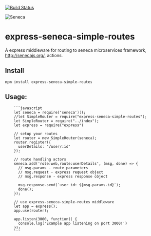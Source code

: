 [![Build Status](https://travis-ci.org/dlai0001/express-seneca-simple-routes.svg?branch=master)](https://travis-ci.org/dlai0001/express-seneca-simple-routes)

![Seneca][Logo]

# express-seneca-simple-routes
A express middleware for routing to seneca microservices framework, http://senecajs.org/, actions.

## Install

```
npm install express-seneca-simple-routes
```
## Usage:

        ```javascript
        let seneca = require('seneca')();
        //let SimpleRouter = require("express-seneca-simple-routes");
        let SimpleRouter = require("../index");
        let express = require("express")

        // setup your routes
        let router = new SimpleRouter(seneca);
        router.register({
          userDetails: "/user/:id"
        });

        // route handling actors
        seneca.add('role:web,route:userDetails', (msg, done) => {
          // msg.params - route parameters
          // msg.request - express request object
          // msg.response - express response object

          msg.response.send(`user id: ${msg.params.id}`);
          done();
        });

        // use express-seneca-simple-routes middleware
        let app = express();
        app.use(router);

        app.listen(3000, function() {
          console.log('Example app listening on port 3000!')
        });
        ```


[Logo]: http://senecajs.org/files/assets/seneca-logo.png
